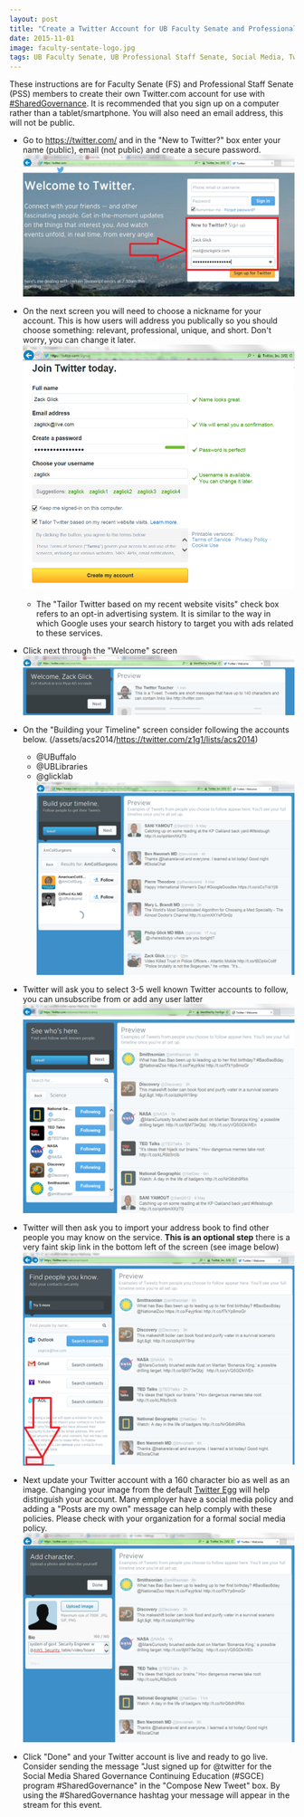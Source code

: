 ```yaml
---
layout: post
title: "Create a Twitter Account for UB Faculty Senate and Professional Staff Senate Members"
date: 2015-11-01
image: faculty-sentate-logo.jpg
tags: UB Faculty Senate, UB Professional Staff Senate, Social Media, Twitter
---
```


These instructions are for Faculty Senate (FS) and Professional Staff Senate (PSS) members to create their own Twitter.com account for use with <a href="https://twitter.com/search?q=%23SharedGovernance&src=typd">#SharedGovernance</a>.  It is recommended that you sign up on a computer rather than a tablet/smartphone.  You will also need an email address, this will not be public. 

* Go to https://twitter.com/ and in the "New to Twitter?" box enter your name (public), email (not public) and create a secure password.  
<a href src="/assets/acs2014/acs2014-twitter-signup-Step1.png"><img alt="Step 1" src="/assets/acs2014/acs2014-twitter-signup-Step1.png" class="img-responsive"></a>

* On the next screen you will need to choose a nickname for your account.  This is how users will address you publically so you should choose something: relevant, professional, unique, and short.  Don't worry, you can change it later.
<a href src="/assets/acs2014/acs2014-twitter-signup-Step2.png"><img alt="Step 2" src="/assets/acs2014/acs2014-twitter-signup-Step2.png" class="img-responsive"></a>
	* The "Tailor Twitter based on my recent website visits" check box refers to an opt-in advertising system.  It is similar to the way in which Google uses your search history to target you with ads related to these services.  

* Click next through the "Welcome" screen
<a href src="/assets/acs2014/acs2014-twitter-signup-Step3.png"><img alt="Step 3" src="/assets/acs2014/acs2014-twitter-signup-Step3.png" class="img-responsive"></a>

* On the "Building your Timeline" screen consider following the accounts below.  (/assets/acs2014/https://twitter.com/z1g1/lists/acs2014)
	* @UBuffalo
    * @UBLibraries
	* @glicklab
<a href src="/assets/acs2014/acs2014-twitter-signup-Step4.png"><img alt="Step 4" src="/assets/acs2014/acs2014-twitter-signup-Step4.png" class="img-responsive"></a>

* Twitter will ask you to select 3-5 well known Twitter accounts to follow, you can unsubscribe from or add any user latter
<a href src="/assets/acs2014/acs2014-twitter-signup-Step5.png"><img alt="Step 5" src="/assets/acs2014/acs2014-twitter-signup-Step5.png" class="img-responsive"></a>

* Twitter will then ask you to import your address book to find other people you may know on the service.  __This is an optional step__ there is a very faint skip link in the bottom left of the screen (see image below)
<a href src="/assets/acs2014/acs2014-twitter-signup-Step6.png"><img alt="Step 6" src="/assets/acs2014/acs2014-twitter-signup-Step6.png" class="img-responsive"></a>

* Next update your Twitter account with a 160 character bio as well as an image.  Changing your image from the default [Twitter Egg](/assets/acs2014/acs2014-twitter-egg.png) will help distinguish your account.  Many employer have a social media policy and adding a "Posts are my own" message can help comply with these policies.  Please check with your organization for a formal social media policy. 
<a href src="/assets/acs2014/acs2014-twitter-signup-Step7.png"><img alt="Step 7" src="/assets/acs2014/acs2014-twitter-signup-Step7.png" class="img-responsive"></a>

* Click "Done" and your Twitter account is live and ready to go live.  Consider sending the message "Just signed up for @twitter for the Social Media Shared Governance Continuing Education (#SGCE) program  #SharedGovernance" in the "Compose New Tweet" box.  By using the #SharedGovernance hashtag your message will appear in the stream for this event.